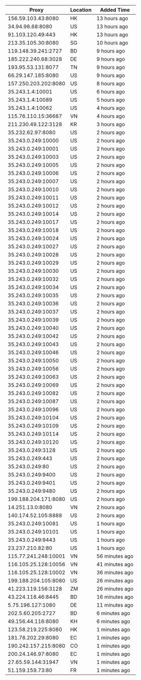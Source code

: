 | Proxy | Location | Added Time |
|---------|----------|------------|
| 156.59.103.43:8080 | HK | 13 hours ago |
| 34.94.98.68:8080 | US | 13 hours ago |
| 91.103.120.49:443 | HK | 13 hours ago |
| 213.35.105.30:8080 | SG | 10 hours ago |
| 119.148.39.241:2727 | BD | 9 hours ago |
| 185.222.240.68:3028 | DE | 9 hours ago |
| 193.95.53.131:8077 | TN | 9 hours ago |
| 66.29.147.185:8080 | US | 9 hours ago |
| 157.250.203.202:8080 | US | 8 hours ago |
| 35.243.1.4:10001 | US | 6 hours ago |
| 35.243.1.4:10089 | US | 5 hours ago |
| 35.243.1.4:10062 | US | 4 hours ago |
| 115.76.110.15:36687 | VN | 4 hours ago |
| 211.230.49.122:3128 | KR | 3 hours ago |
| 35.232.62.97:8080 | US | 2 hours ago |
| 35.243.0.249:10000 | US | 2 hours ago |
| 35.243.0.249:10001 | US | 2 hours ago |
| 35.243.0.249:10003 | US | 2 hours ago |
| 35.243.0.249:10005 | US | 2 hours ago |
| 35.243.0.249:10006 | US | 2 hours ago |
| 35.243.0.249:10007 | US | 2 hours ago |
| 35.243.0.249:10010 | US | 2 hours ago |
| 35.243.0.249:10011 | US | 2 hours ago |
| 35.243.0.249:10012 | US | 2 hours ago |
| 35.243.0.249:10014 | US | 2 hours ago |
| 35.243.0.249:10017 | US | 2 hours ago |
| 35.243.0.249:10018 | US | 2 hours ago |
| 35.243.0.249:10024 | US | 2 hours ago |
| 35.243.0.249:10027 | US | 2 hours ago |
| 35.243.0.249:10028 | US | 2 hours ago |
| 35.243.0.249:10029 | US | 2 hours ago |
| 35.243.0.249:10030 | US | 2 hours ago |
| 35.243.0.249:10032 | US | 2 hours ago |
| 35.243.0.249:10034 | US | 2 hours ago |
| 35.243.0.249:10035 | US | 2 hours ago |
| 35.243.0.249:10036 | US | 2 hours ago |
| 35.243.0.249:10037 | US | 2 hours ago |
| 35.243.0.249:10039 | US | 2 hours ago |
| 35.243.0.249:10040 | US | 2 hours ago |
| 35.243.0.249:10042 | US | 2 hours ago |
| 35.243.0.249:10043 | US | 2 hours ago |
| 35.243.0.249:10046 | US | 2 hours ago |
| 35.243.0.249:10050 | US | 2 hours ago |
| 35.243.0.249:10056 | US | 2 hours ago |
| 35.243.0.249:10063 | US | 2 hours ago |
| 35.243.0.249:10069 | US | 2 hours ago |
| 35.243.0.249:10082 | US | 2 hours ago |
| 35.243.0.249:10087 | US | 2 hours ago |
| 35.243.0.249:10096 | US | 2 hours ago |
| 35.243.0.249:10104 | US | 2 hours ago |
| 35.243.0.249:10109 | US | 2 hours ago |
| 35.243.0.249:10114 | US | 2 hours ago |
| 35.243.0.249:10120 | US | 2 hours ago |
| 35.243.0.249:3128 | US | 2 hours ago |
| 35.243.0.249:443 | US | 2 hours ago |
| 35.243.0.249:80 | US | 2 hours ago |
| 35.243.0.249:9400 | US | 2 hours ago |
| 35.243.0.249:9401 | US | 2 hours ago |
| 35.243.0.249:9480 | US | 2 hours ago |
| 199.188.204.171:8080 | US | 2 hours ago |
| 14.251.13.0:8080 | VN | 2 hours ago |
| 140.174.52.105:8888 | US | 2 hours ago |
| 35.243.0.249:10081 | US | 1 hours ago |
| 35.243.0.249:10101 | US | 1 hours ago |
| 35.243.0.249:9443 | US | 1 hours ago |
| 23.237.210.82:80 | US | 1 hours ago |
| 115.77.241.248:10001 | VN | 56 minutes ago |
| 116.105.25.128:10056 | VN | 41 minutes ago |
| 116.105.25.128:10002 | VN | 36 minutes ago |
| 199.188.204.105:8080 | US | 26 minutes ago |
| 41.223.119.156:3128 | ZM | 26 minutes ago |
| 43.224.118.46:8445 | BD | 16 minutes ago |
| 5.75.196.127:1080 | DE | 11 minutes ago |
| 202.5.60.205:2727 | BD | 6 minutes ago |
| 49.156.44.116:8080 | KH | 6 minutes ago |
| 123.58.219.225:8080 | HK | 1 minutes ago |
| 181.78.202.29:8080 | EC | 1 minutes ago |
| 190.242.157.215:8080 | CO | 1 minutes ago |
| 200.24.146.97:8080 | EC | 1 minutes ago |
| 27.65.59.144:31947 | VN | 1 minutes ago |
| 51.159.159.73:80 | FR | 1 minutes ago |
